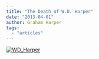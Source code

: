 ```yaml
---
title: "The Death of W.D. Harper"
date: "2013-04-01"
author: Graham Harper
tags:
  - "articles"
---
```


[![WD_Harper](images/WD_Harper.jpg)](http://harperfamily.ie/wp-content/uploads/2013/04/WD_Harper.jpg)
